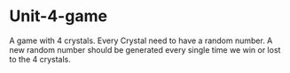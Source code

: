 # Unit-4-game

A game with 4 crystals.
Every Crystal need to have a random number.
A new random number should be generated every single time we win or lost to the 4 crystals.
